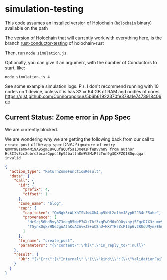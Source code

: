 # simulation-testing

This code assumes an installed version of Holochain (`holochain` binary) available on the path

The version of Holochain that will currently work with everything here, is the branch [rust-conductor-testing](https://github.com/holochain/holochain-rust/pull/1334) of holochain-rust

Then, run `node simulation.js`

Optionally, you can give it an argument, with the number of Conductors to start, like:
```
node simulation.js 4
```

See some example simulation logs. P.s. I don't recommend running with 10 nodes on 1 device, unless it is has 32 or 64 GB of RAM and oodles of cores.
https://gist.github.com/Connoropolous/5b6b61922370fe378a1e7473918406cc

## Current Status: Zome error in App Spec

We are currently blocked.

We are wondering why we are getting the following back from our call to `create_post` of the `app_spec` DNA: `Signature of entry QmWY98zemN4Mi9A9SgmC8vQufaQUf5a13Xe81PfWDvvnn9 from author HcSCIvEzcZubrc3bcazGppc4Ep9Jbattn8m9V3MzPfzTon9g3QXPZQIBGquqqar invalid`

```json
{
  "action_type": "ReturnZomeFunctionResult",
  "data": {
    "call": {
      "id": {
        "prefix": 4,
        "offset": 1
      },
      "zome_name": "blog",
      "cap": {
        "cap_token": "QmNgk3cWLXhTSkJw4Gh4up5kHt2o1hvJ8ypH2J34eF5ahe",
        "provenance": [
          "HcScj56HdRyy8Z3oegB5NeP76XzThf3xqFwDM6xODOyxoyj5EgcD7X3zume9wba",
          "T5ynxOqk/HNeJguAthKuA2AveJS+uC8nU+HXYTHsZsP15p6v2RUqUMym/EhuL+1ZvPqgvuFL0chg67IAOo38Cg=="
        ]
      },
      "fn_name": "create_post",
      "parameters": "{\"content\":\"hi\",\"in_reply_to\":null}"
    },
    "result": {
      "Ok": "{\"Err\":{\"Internal\":\"{\\\"kind\\\":{\\\"ValidationFailed\\\":\\\"Signature of entry QmWY98zemN4Mi9A9SgmC8vQufaQUf5a13Xe81PfWDvvnn9 from author HcSCIvEzcZubrc3bcazGppc4Ep9Jbattn8m9V3MzPfzTon9g3QXPZQIBGquqqar invalid\\\"},\\\"file\\\":\\\"core/src/nucleus/ribosome/runtime.rs\\\",\\\"line\\\":\\\"192\\\"}\"}}"
    }
  }
}
```
